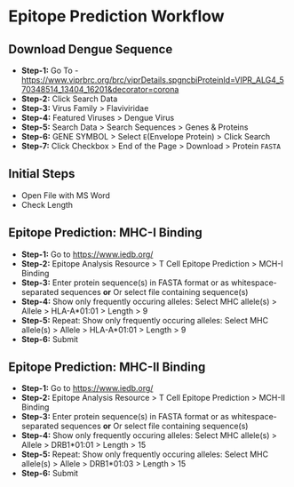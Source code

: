 # Epitope Prediction Workflow

## Download Dengue Sequence
- **Step-1:** Go To - https://www.viprbrc.org/brc/viprDetails.spgncbiProteinId=VIPR_ALG4_570348514_13404_16201&decorator=corona
- **Step-2:** Click Search Data
- **Step-3:** Virus Family > Flaviviridae
- **Step-4:** Featured Viruses > Dengue Virus
- **Step-5:** Search Data > Search Sequences > Genes & Proteins
- **Step-6:** GENE SYMBOL > Select `E`(Envelope Protein) > Click Search
- **Step-7:** Click Checkbox > End of the Page > Download > Protein `FASTA`

## Initial Steps
- Open File with MS Word
- Check Length

## Epitope Prediction: MHC-I Binding
- **Step-1:** Go to https://www.iedb.org/
- **Step-2:** Epitope Analysis Resource > T Cell Epitope Prediction > MCH-I Binding
- **Step-3:** Enter protein sequence(s) in FASTA format or as whitespace-separated sequences **or** Or select file containing sequence(s)
- **Step-4:** Show only frequently occuring alleles: Select MHC allele(s) > Allele > HLA-A*01:01 > Length > 9
- **Step-5:** Repeat: Show only frequently occuring alleles: Select MHC allele(s) > Allele > HLA-A*01:01 > Length > 9
- **Step-6:** Submit

## Epitope Prediction: MHC-II Binding
- **Step-1:** Go to https://www.iedb.org/
- **Step-2:** Epitope Analysis Resource > T Cell Epitope Prediction > MCH-II Binding
- **Step-3:** Enter protein sequence(s) in FASTA format or as whitespace-separated sequences **or** Or select file containing sequence(s)
- **Step-4:** Show only frequently occuring alleles: Select MHC allele(s) > Allele > DRB1*01:01 > Length > 15
- **Step-5:** Repeat: Show only frequently occuring alleles: Select MHC allele(s) > Allele > DRB1*01:03	 > Length > 15
- **Step-6:** Submit 
